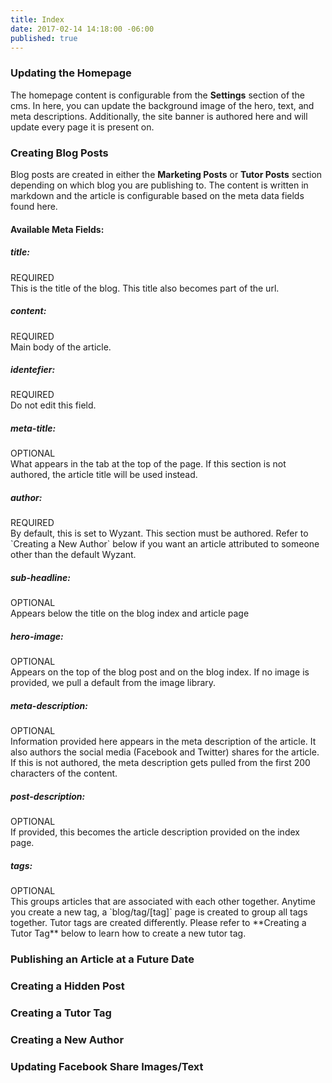 ```yaml
---
title: Index
date: 2017-02-14 14:18:00 -06:00
published: true
---
```


### Updating the Homepage

The homepage content is configurable from the **Settings** section of the cms. In here, you can update the background image of the hero, text, and meta descriptions. Additionally, the site banner is authored here and will update every page it is present on.

### Creating Blog Posts

Blog posts are created in either the **Marketing Posts** or **Tutor Posts** section depending on which blog you are publishing to. The content is written in markdown and the article is configurable based on the meta data fields found here.

#### Available Meta Fields:

##### title:
<div class="required">REQUIRED</div>
This is the title of the blog. This title also becomes part of the url.

##### content:
<div class="required">REQUIRED</div>
Main body of the article.

##### identefier:
<div class="required">REQUIRED</div>
Do not edit this field.

##### meta-title:
<div class="optional">OPTIONAL</div>
What appears in the tab at the top of the page. If this section is not authored, the article title will be used instead.

##### author:
<div class="required">REQUIRED</div>
By default, this is set to Wyzant. This section must be authored. Refer to `Creating a New Author` below if you want an article attributed to someone other than the default Wyzant.

##### sub-headline:
<div class="optional">OPTIONAL</div>
Appears below the title on the blog index and article page

##### hero-image:
<div class="optional">OPTIONAL</div>
Appears on the top of the blog post and on the blog index. If no image is provided, we pull a default from the image library.

##### meta-description:
<div class="optional">OPTIONAL</div>
Information provided here appears in the meta description of the article. It also authors the social media (Facebook and Twitter) shares for the article. If this is not authored, the meta description gets pulled from the first 200 characters of the content.

##### post-description:
<div class="optional">OPTIONAL</div>
If provided, this becomes the article description provided on the index page.

##### tags:
<div class="optional">OPTIONAL</div>
This groups articles that are associated with each other together. Anytime you create a new tag, a `blog/tag/[tag]` page is created to group all tags together. Tutor tags are created differently. Please refer to **Creating a Tutor Tag** below to learn how to create a new tutor tag.

### Publishing an Article at a Future Date

### Creating a Hidden Post

### Creating a Tutor Tag

### Creating a New Author

### Updating Facebook Share Images/Text
